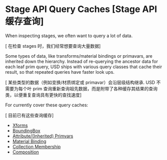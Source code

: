 # Stage API Query Caches [Stage API 缓存查询]
When inspecting stages, we often want to query a lot of data.

[ 在检查 stages 时，我们经常想要查询大量数据]

Some types of data, like transforms/material bindings or primavars, are inherited down the hierarchy. Instead of re-querying the ancestor data for each leaf prim query, USD ships with various query classes that cache their result, so that repeated queries have faster look ups.

[ 某些类型的数据（例如变换/材质绑定或 primavar）会沿层级结构继承. USD 不需要为每个叶 prim 查询重新查询祖先数据，而是附带了各种缓存其结果的查询类，以便重复查询具有更快的查找速度]

For currently cover these query caches:

[ 目前已有这些查询缓存]
- [Xforms](./xform.md)
- [BoundingBox](./boundingbox.md)
- [Attribute/(Inherited) Primvars](./attribute.md)
- [Material Binding](./materialbinding.md)
- [Collection Membership](./collection.md)
- [Composition](./composition.md)
